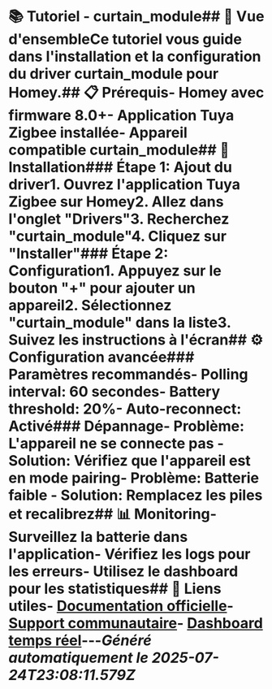 # 📚 Tutoriel - curtain_module## 🎯 Vue d'ensembleCe tutoriel vous guide dans l'installation et la configuration du driver **curtain_module** pour Homey.## 📋 Prérequis- Homey avec firmware 8.0+- Application Tuya Zigbee installée- Appareil compatible curtain_module## 🔧 Installation### Étape 1: Ajout du driver1. Ouvrez l'application Tuya Zigbee sur Homey2. Allez dans l'onglet "Drivers"3. Recherchez "curtain_module"4. Cliquez sur "Installer"### Étape 2: Configuration1. Appuyez sur le bouton "+" pour ajouter un appareil2. Sélectionnez "curtain_module" dans la liste3. Suivez les instructions à l'écran## ⚙️ Configuration avancée### Paramètres recommandés- **Polling interval**: 60 secondes- **Battery threshold**: 20%- **Auto-reconnect**: Activé### Dépannage- **Problème**: L'appareil ne se connecte pas - **Solution**: Vérifiez que l'appareil est en mode pairing- **Problème**: Batterie faible - **Solution**: Remplacez les piles et recalibrez## 📊 Monitoring- Surveillez la batterie dans l'application- Vérifiez les logs pour les erreurs- Utilisez le dashboard pour les statistiques## 🔗 Liens utiles- [Documentation officielle](../README.md)- [Support communautaire](https://github.com/dlnraja/com.universaltuyazigbee.device/issues)- [Dashboard temps réel](../dashboard/)---*Généré automatiquement le 2025-07-24T23:08:11.579Z*